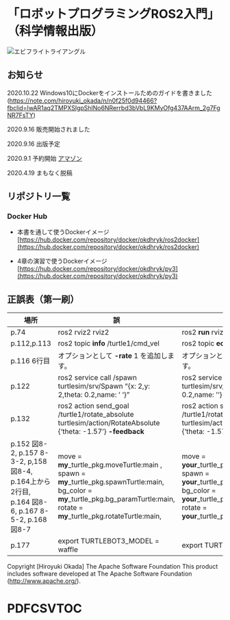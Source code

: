 # 「ロボットプログラミングROS2入門」（科学情報出版）

<img src="https://images-na.ssl-images-amazon.com/images/I/41bqnfH8P7L._SX373_BO1,204,203,200_.jpg" alt="エビフライトライアングル" title="サンプル">

## お知らせ
2020.10.22 Windows10にDockerをインストールためのガイドを書きました (https://note.com/hiroyuki_okada/n/n0f25f0d94466?fbclid=IwAR1aq2TMPXSlgpShlNo6NRerrbd3bVbL9KMyOfg437AArm_2g7FgNR7FsTY)

2020.9.16 販売開始されました

2020.9.16 出版予定

2020.9.1  予約開始
[アマゾン](https://amazon.co.jp/dp/4904774906)

2020.4.19 まもなく脱稿

## リポジトリ一覧
### Docker Hub
*  本書を通して使うDockerイメージ
[https://hub.docker.com/repository/docker/okdhryk/ros2docker](https://hub.docker.com/repository/docker/okdhryk/ros2docker)

*  4章の演習で使うDockerイメージ
[https://hub.docker.com/repository/docker/okdhryk/py3](https://hub.docker.com/repository/docker/okdhryk/py3)


## 正誤表（第一刷）
| **場所** |**誤** |**正** | **訂正日**|
| ------ | ------ |------|------|
| p.74| ros2 rviz2 rviz2 |ros2 **run** rviz2 rviz2|2020/9/1|
| p.112,p.113| ros2 topic **info** /turtle1/cmd_vel |ros2 topic **echo** /turtle1/cmd_vel|2020/9/1|
| p.116 6行目 |オプションとして **-rate** 1 を追加します。|オプションとして **--rate** 1 を追加します。|2020/9/1|
|p.122|ros2 service call /spawn turtlesim/srv/Spawn “{x: 2,y: 2,theta: 0.2,name: ’ ‘}”|ros2 service call /spawn turtlesim/srv/Spawn “{x: 2,y: 2,theta: 0.2,name: ’‘}|2020/9/1|
|p.132|ros2 action send_goal /turtle1/rotate_absolute turtlesim/action/RotateAbsolute {‘theta: -1.57’} **-feedback**|ros2 action send_goal /turtle1/rotate_absolute turtlesim/action/RotateAbsolute {‘theta: -1.57’} **--feedback**|2020/9/1|
|p.152 図8-2, p.157 8-3-2, p,158 図8-4, p.164上から2行目, p.164 図8-6, p.167 8-5-2, p.168 図8-7|move = **my**_turtle_pkg.moveTurtle:main ,<br>spawn = **my**_turtle_pkg.spawnTurtle:main,<br>bg_color = **my**_turtle_pkg.bg_paramTurtle:main,<br>rotate = **my**_turtle_pkg.rotateTurtle:main,|move = **your**_turtle_pkg.moveTurtle:main,<br>spawn = **your**_turtle_pkg.spawnTurtle:main,<br>bg_color = **your**_turtle_pkg.bg_paramTurtle:main,<br>rotate = **your**_turtle_pkg.rotateTurtle:main,|2020/9/1|
|p.177|export TURTLEBOT3_MODEL = waffle|export TURTLEBOT3_MODEL=waffle|2020/9/1|


Copyright [Hiroyuki Okada] The Apache Software Foundation
This product includes software developed at
The Apache Software Foundation (http://www.apache.org/).

# PDFCSVTOC
